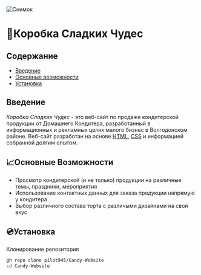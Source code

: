 ![Снимок](https://github.com/user-attachments/assets/f17e3768-9165-429a-af55-8fce97030efb)


# 🎁Коробка Сладких Чудес

## Содержание
- [Введение](#Введение)
- [Основные возможности](#Возможности)
- [Установка](#Установка)

## Введение
*Коробка Сладких Чудес* - это веб-сайт по продаже кондитерской продукции от Домашнего Кондитера, разработанный в информационных и рекламных целях малого бизнес в Волгодонском районе. Веб-сайт разработан на основе [HTML](https://learn.microsoft.com/en-us/previous-versions/windows/desktop/htmlhelp/about-html-help-workshop), [CSS](https://learn.microsoft.com/ru-ru/microsoft-edge/devtools-guide-chromium/css/reference) и информацией собранной долгим опытом.

## 📈Основные Возможности 
- Просмотр кондитерской (и не только) продукции на различные темы, праздники, мероприятия
- Использование контактных данных для заказа продукции напрямую у кондитера
- Выбор различного состава торта с различыми дизайнами на свой вкус
  
  
## 💿Установка
Клонирование репозитория
```sh
gh repo clone pilot945/Candy-Website
cd Candy-Website
